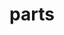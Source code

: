 <!-- generated by markdown-notes-tree -->

# parts

<!-- optional markdown-notes-tree directory description starts here -->

<!-- optional markdown-notes-tree directory description ends here -->


